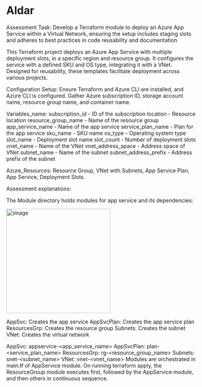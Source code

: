 # Aldar
Assessment Task: Develop a Terraform module to deploy an Azure App Service within a Virtual Network, ensuring the setup includes staging slots and adheres to best practices in code reusability and documentation

This Terraform project deploys an Azure App Service with multiple deployment slots, in a specific region and resource group. It configures the service with a defined SKU and OS type, integrating it with a VNet. Designed for reusability, these templates facilitate deployment across various projects.


Configuration Setup: Ensure Terraform and Azure CLI are installed, and Azure CLI is configured. Gather Azure subscription ID, storage account name, resource group name, and container name.

Variables_name:
subscription_id - ID of the subscription
location - Resource location
resource_group_name - Name of the resource group
app_service_name - Name of the app service
service_plan_name - Plan for the app service
sku_name - SKU name
os_type - Operating system type
slot_name - Deployment slot name
slot_count - Number of deployment slots
vnet_name - Name of the VNet
vnet_address_space - Address space of VNet
subnet_name - Name of the subnet
subnet_address_prefix - Address prefix of the subnet

Azure_Resources: Resource Group, VNet with Subnets, App Service Plan, App Service, Deployment Slots.

Assessment explanations: 

The Module directory holds modules for app service and its dependencies:

<img width="276" alt="image" src="https://github.com/vishnushukla30/Aldar/assets/25581203/d2e299e7-8368-4676-ae8e-cf2b91aab4b3">


AppSvc: Creates the app service
AppSvcPlan: Creates the app service plan
ResourcesGrp: Creates the resource group
Subnets: Creates the subnet
VNet: Creates the virtual network

AppSvc: appservice-<app_service_name>
AppSvcPlan: plan-<service_plan_name>
ResourcesGrp: rg-<resource_group_name>
Subnets: snet-<subnet_name>
VNet: vnet-<vnet_name>
Modules are orchestrated in main.tf of AppService module. 
On running terraform apply, the ResourceGroup module executes first, followed by the AppService module, and then others in continuous sequence.


